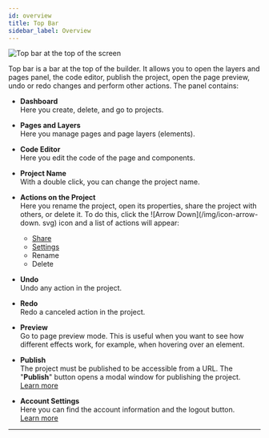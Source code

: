 ```yaml
---
id: overview
title: Top Bar
sidebar_label: Overview
---
```


![Top bar at the top of the screen](/scr/topbar-general.png)

Top bar is a bar at the top of the builder. It allows you to open the layers and pages panel, the code editor, publish the project, open the page preview, undo or redo changes and perform other actions. The panel contains:

-   **Dashboard**<br /> Here you create, delete, and go to projects.

-   **Pages and Layers**<br /> Here you manage pages and page layers (elements).

-   **Code Editor**<br /> Here you edit the code of the page and components.

-   **Project Name**<br /> With a double click, you can change the project name.

-   **Actions on the Project**<br /> Here you rename the project, open its properties, share the project with others, or delete it. To do this, click the ![Arrow Down](/img/icon-arrow-down. svg) icon and a list of actions will appear:

    -   [Share](/interface/top-bar/share)
    -   [Settings](/interface/right-panels/project-settings/overview)
    -   Rename
    -   Delete

-   **Undo**<br /> Undo any action in the project.

-   **Redo**<br /> Redo a canceled action in the project.

-   **Preview**<br /> Go to page preview mode. This is useful when you want to see how different effects work, for example, when hovering over an element.

-   **Publish**<br /> The project must be published to be accessible from a URL. The "**Publish**" button opens a modal window for publishing the project.<br /> [Learn more](/interface/top-bar/publication/overview)

-   **Account Settings**<br /> Here you can find the account information and the logout button.<br /> [Learn more](/interface/top-bar/account)

---
